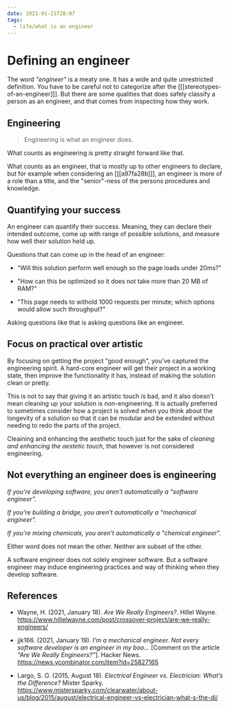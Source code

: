 ```yaml
---
date: 2021-01-21T20:07
tags: 
  - life/what is an engineer
---
```


# Defining an engineer

The word *"engineer"* is a meaty one. It has a wide and quite unrestricted
definition. You have to be careful not to categorize after the
[[[stereotypes-of-an-engineer]]]. But there are some qualities that does safely
classify a person as an engineer, and that comes from inspecting how they work.

## Engineering

> Engineering is what an engineer does.

What counts as engineering is pretty straight forward like that.

What counts as an engineer, that is mostly up to other engineers to declare,
but for example when considering an [[[a97fa28b]]], an
engineer is more of a role than a title, and the "senior"-ness of the persons
procedures and knowledge.

## Quantifying your success

An engineer can quantify their success. Meaning, they can declare their intended
outcome, come up with range of possible solutions, and measure how well their 
solution held up.

Questions that can come up in the head of an engineer:

- "Will this solution perform well enough so the page loads under 20ms?"

- "How can this be optimized so it does not take more than 20 MB of RAM?"

- "This page needs to withold 1000 requests per minute; which options would
  allow such throughput?"

Asking questions like that is asking questions like an engineer.

## Focus on practical over artistic

By focusing on getting the project "good enough", you've captured the engineering
spirit. A hard-core engineer will get their project in a working state, then
improve the functionality it has, instead of making the solution clean or pretty.

This is not to say that giving it an artistic touch is bad, and it also doesn't
mean cleaning up your solution is non-engineering. It is actually preferred to
sometimes consider how a project is solved when you think about the longevity of
a solution so that it can be modular and be extended without needing to redo the
parts of the project.

Cleaining and enhancing the aesthetic touch just for the sake of *cleaning and
enhancing the aestetic touch*, that however is not considered engineering.

## Not everything an engineer does is engineering

*If you're developing software, you aren't automatically a "software engineer".*

*If you're building a bridge, you aren't automatically a "mechanical engineer".*

*If you're mixing chemicals, you aren't automatically a "chemical engineer".*

Either word does not mean the other. Neither are subset of the other.

A software engineer does not solely engineer software. But a software engineer
may induce engineering practices and way of thinking when they develop software.

## References

- Wayne, H. (2021, January 18). *Are We Really Engineers?*. Hillel Wayne.
  <https://www.hillelwayne.com/post/crossover-project/are-we-really-engineers/>

- jjk166. (2021, January 19). *I’m a mechanical engineer. Not every software
  developer is an engineer in my boo...* [Comment on the article
  *“Are We Really Engineers?”*]. Hacker News.
  <https://news.ycombinator.com/item?id=25827165>
  
- Largo, S. O. (2015, August 18). *Electrical Engineer vs. Electrician: What’s
  the Difference?* Mister Sparky. 
  <https://www.mistersparky.com/clearwater/about-us/blog/2015/august/electrical-engineer-vs-electrician-what-s-the-di/>

